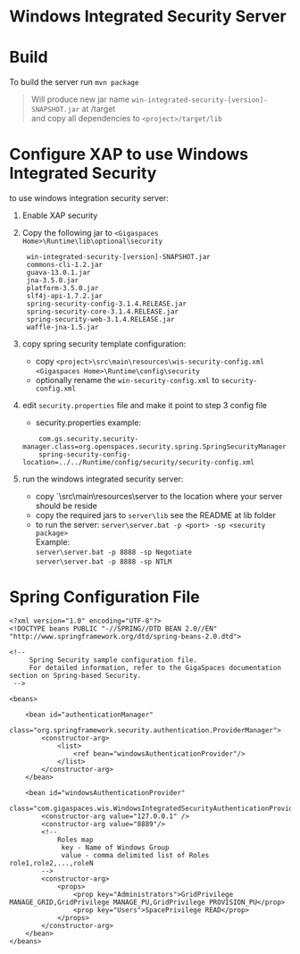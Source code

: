 Windows Integrated Security Server
==================================

Build
=====

To build the server run `mvn package`

> Will produce new jar name `win-integrated-security-[version]-SNAPSHOT.jar` at <project>/target   
  and copy all dependencies to `<project>/target/lib`


Configure XAP to use Windows Integrated Security
================================================

to use windows integration security server:

1. Enable XAP security
2. Copy the following jar to `<Gigaspaces Home>\Runtime\lib\optional\security`

        win-integrated-security-[version]-SNAPSHOT.jar
        commons-cli-1.2.jar
        guava-13.0.1.jar
        jna-3.5.0.jar
        platform-3.5.0.jar
        slf4j-api-1.7.2.jar
        spring-security-config-3.1.4.RELEASE.jar
        spring-security-core-3.1.4.RELEASE.jar
        spring-security-web-3.1.4.RELEASE.jar
        waffle-jna-1.5.jar

3. copy spring security template configuration:
    * copy `<project>\src\main\resources\wis-security-config.xml` `<Gigaspaces Home>\Runtime\config\security`
    * optionally rename the `win-security-config.xml` to `security-config.xml`
4. edit `security.properties` file and make it point to step 3 config file
    * security.properties example:   
    ```
        com.gs.security.security-manager.class=org.openspaces.security.spring.SpringSecurityManager
        spring-security-config-location=../../Runtime/config/security/security-config.xml
    ``` 
5. run the windows integrated security server:
    * copy `<project>\src\main\resources\server to the location where your server should be reside
    * copy the required jars to `server\lib` see the README at lib folder
    * to run the server: `server\server.bat -p <port> -sp <security package>`   
    Example:   
        `server\server.bat -p 8888 -sp Negotiate`   
        `server\server.bat -p 8888 -sp NTLM`
    

Spring Configuration File
=========================

```
<?xml version="1.0" encoding="UTF-8"?>
<!DOCTYPE beans PUBLIC "-//SPRING//DTD BEAN 2.0//EN" "http://www.springframework.org/dtd/spring-beans-2.0.dtd">

<!--  
     Spring Security sample configuration file.
     For detailed information, refer to the GigaSpaces documentation section on Spring-based Security.
 -->

<beans>

    <bean id="authenticationManager"
          class="org.springframework.security.authentication.ProviderManager">
        <constructor-arg>
            <list>
                <ref bean="windowsAuthenticationProvider"/>
            </list>
        </constructor-arg>
    </bean>

    <bean id="windowsAuthenticationProvider"
          class="com.gigaspaces.wis.WindowsIntegratedSecurityAuthenticationProvider">
        <constructor-arg value="127.0.0.1" />
        <constructor-arg value="8889"/>
        <!--
            Roles map
             key - Name of Windows Group
             value - comma delimited list of Roles role1,role2,...,roleN
        -->
        <constructor-arg>
            <props>
                <prop key="Administrators">GridPrivilege MANAGE_GRID,GridPrivilege MANAGE_PU,GridPrivilege PROVISION_PU</prop>
                <prop key="Users">SpacePrivilege READ</prop>
            </props>
        </constructor-arg>
    </bean>
</beans>
```